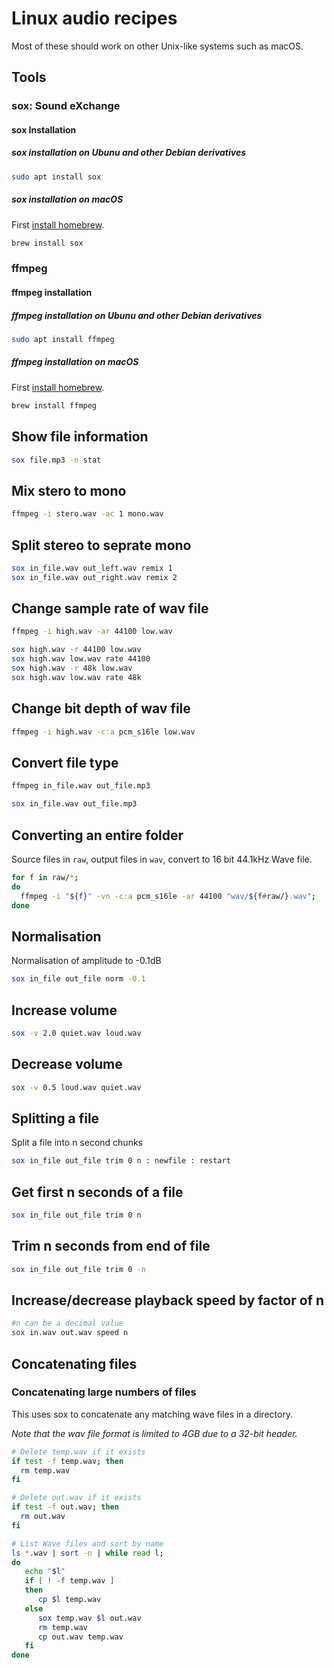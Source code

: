 # Linux audio recipes

Most of these should work on other Unix-like systems such as macOS.

## Tools

### sox: Sound eXchange

#### sox Installation

##### sox installation on Ubunu and other Debian derivatives

````bash
sudo apt install sox
````

##### sox installation on macOS

First [install homebrew](https://docs.brew.sh/Installation).

````bash
brew install sox
````

### ffmpeg

#### ffmpeg installation

##### ffmpeg installation on Ubunu and other Debian derivatives

````bash
sudo apt install ffmpeg
````

##### ffmpeg installation on macOS

First [install homebrew](https://docs.brew.sh/Installation).

````bash
brew install ffmpeg
````

## Show file information

````bash
sox file.mp3 -n stat
````

## Mix stero to mono

````bash
ffmpeg -i stero.wav -ac 1 mono.wav
````

## Split stereo to seprate mono

````bash
sox in_file.wav out_left.wav remix 1
sox in_file.wav out_right.wav remix 2
````

## Change sample rate of wav file

````bash
ffmpeg -i high.wav -ar 44100 low.wav
````

````bash
sox high.wav -r 44100 low.wav
sox high.wav low.wav rate 44100
sox high.wav -r 48k low.wav
sox high.wav low.wav rate 48k
````

## Change bit depth of wav file

````bash
ffmpeg -i high.wav -c:a pcm_s16le low.wav
````

## Convert file type

````bash
ffmpeg in_file.wav out_file.mp3
````

````bash
sox in_file.wav out_file.mp3
````

## Converting an entire folder

Source files in `raw`, output files in `wav`, convert to 16 bit 44.1kHz Wave file.

````bash
for f in raw/*;
do
  ffmpeg -i "${f}" -vn -c:a pcm_s16le -ar 44100 "wav/${f#raw/}.wav";
done
````

## Normalisation

Normalisation of amplitude to -0.1dB

````bash
sox in_file out_file norm -0.1
````

## Increase volume

````bash
sox -v 2.0 quiet.wav loud.wav
````

## Decrease volume

````bash
sox -v 0.5 loud.wav quiet.wav
````

## Splitting a file

Split a file into n second chunks

````bash
sox in_file out_file trim 0 n : newfile : restart
````

## Get first n seconds of a file

````bash
sox in_file out_file trim 0 n
````

## Trim n seconds from end of file

````bash
sox in_file out_file trim 0 -n
````

## Increase/decrease playback speed by factor of n

````bash
#n can be a decimal value
sox in.wav out.wav speed n
````

## Concatenating files

### Concatenating large numbers of files

This uses sox to concatenate any matching wave files in a directory.

*Note that the wav file format is limited to 4GB due to a 32-bit header.*

````bash
# Delete temp.wav if it exists
if test -f temp.wav; then
  rm temp.wav
fi

# Delete out.wav if it exists
if test -f out.wav; then
  rm out.wav
fi

# List Wave files and sort by name                                                                                     
ls *.wav | sort -n | while read l;
do     
   echo "$l"                                                                                                                                                          
   if [ ! -f temp.wav ]                                                                                                                                         
   then                                                                                                                                                       
      cp $l temp.wav                                                                                                                                            
   else                                                                                                                                                       
      sox temp.wav $l out.wav
      rm temp.wav                                                                                                                                
      cp out.wav temp.wav                                                                                                                                       
   fi
done
````
